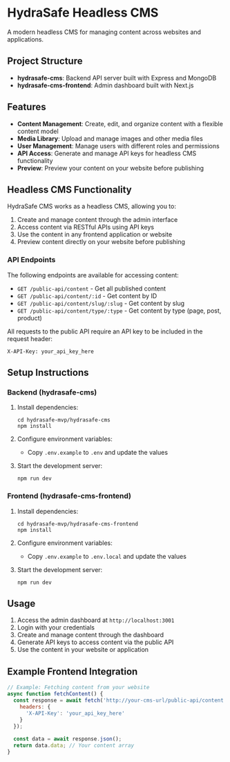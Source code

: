 # HydraSafe Headless CMS

A modern headless CMS for managing content across websites and applications.

## Project Structure

- **hydrasafe-cms**: Backend API server built with Express and MongoDB
- **hydrasafe-cms-frontend**: Admin dashboard built with Next.js

## Features

- **Content Management**: Create, edit, and organize content with a flexible content model
- **Media Library**: Upload and manage images and other media files
- **User Management**: Manage users with different roles and permissions
- **API Access**: Generate and manage API keys for headless CMS functionality
- **Preview**: Preview your content on your website before publishing

## Headless CMS Functionality

HydraSafe CMS works as a headless CMS, allowing you to:

1. Create and manage content through the admin interface
2. Access content via RESTful APIs using API keys
3. Use the content in any frontend application or website
4. Preview content directly on your website before publishing

### API Endpoints

The following endpoints are available for accessing content:

- `GET /public-api/content` - Get all published content
- `GET /public-api/content/:id` - Get content by ID
- `GET /public-api/content/slug/:slug` - Get content by slug
- `GET /public-api/content/type/:type` - Get content by type (page, post, product)

All requests to the public API require an API key to be included in the request header:

```
X-API-Key: your_api_key_here
```

## Setup Instructions

### Backend (hydrasafe-cms)

1. Install dependencies:
   ```
   cd hydrasafe-mvp/hydrasafe-cms
   npm install
   ```

2. Configure environment variables:
   - Copy `.env.example` to `.env` and update the values

3. Start the development server:
   ```
   npm run dev
   ```

### Frontend (hydrasafe-cms-frontend)

1. Install dependencies:
   ```
   cd hydrasafe-mvp/hydrasafe-cms-frontend
   npm install
   ```

2. Configure environment variables:
   - Copy `.env.example` to `.env.local` and update the values

3. Start the development server:
   ```
   npm run dev
   ```

## Usage

1. Access the admin dashboard at `http://localhost:3001`
2. Login with your credentials
3. Create and manage content through the dashboard
4. Generate API keys to access content via the public API
5. Use the content in your website or application

## Example Frontend Integration

```javascript
// Example: Fetching content from your website
async function fetchContent() {
  const response = await fetch('http://your-cms-url/public-api/content', {
    headers: {
      'X-API-Key': 'your_api_key_here'
    }
  });
  
  const data = await response.json();
  return data.data; // Your content array
}
```